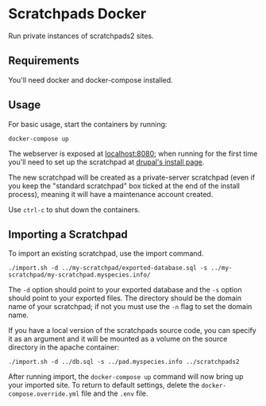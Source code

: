 Scratchpads Docker
=================

Run private instances of scratchpads2 sites.

Requirements
------------

You'll need docker and docker-compose installed.

Usage
-----

For basic usage, start the containers by running:

	docker-compose up

The webserver is exposed at [localhost:8080](http://localhost:8080); when running for the first time
you'll need to set up the scratchpad at [drupal's install page](http://localhost:8080/install.php).

The new scratchpad will be created as a private-server scratchpad (even if you keep the
"standard scratchpad" box ticked at the end of the install process), meaning it will have
a maintenance account created.

Use `ctrl-c` to shut down the containers.

Importing a Scratchpad
----------------------

To import an existing scratchpad, use the import command.

    ./import.sh -d ../my-scratchpad/exported-database.sql -s ../my-scratchpad/my-scratchpad.myspecies.info/

The `-d` option should point to your exported database and the `-s` option should point to your exported files.
The directory should be the domain name of your scratchpad; if not you must use the `-n` flag to set the domain name.

If you have a local version of the scratchpads source code, you can specify it as an argument
and it will be mounted as a volume on the source directory in the apache container:

    ./import.sh -d ../db.sql -s ../pad.myspecies.info ../scratchpads2

After running import, the `docker-compose up` command will now bring up your imported site. To return to default settings,
delete the `docker-compose.override.yml` file and the `.env` file.